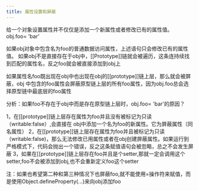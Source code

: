 ```yaml
---
title: 属性设置和屏蔽
---
```


给一个对象设置属性并不仅仅是添加一个新属性或者修改已有的属性值。
obj.foo= 'bar'

如果obj对象中包含名为foo的普通数据访问属性，上述语句只会修改已有的属性值。
如果obj不是直接存在于obj中，[[Prototype]]链就会被遍历，这条连持续找到匹配的属性名，反之foo就会被直接添加到obj上

如果属性名foo既出现在obj中也出现在obj的[[prototype]]链上层，那么就会被屏蔽，obj
中包含的foo属性会屏蔽原型链上层的所有foo属性，因为obj.foo总会选择原型链中最底层的foo属性

分析：如果foo不存在于obj中而是存在原型链上层时，obj.foo= 'bar'的原因？

1，在[[prototype]]链上层存在属性为foo并且没有被标记为只读（writable:false）,会直接在
obj中添加一个名为foo的新属性。它为屏蔽属性（同名属性）
2，在[[prototype]]链上层存在属性为foo并且被标记为只读（writable:false)，那么无法修改已用属性或者在obj创建屏蔽属性。如果运行到严格模式下，代码会抛出一个错误，反之这条赋值语句会被忽略，总之不会发生屏蔽
3，如果在[[prototype]]链上层存在foo并且是个setter,那就一定会调用这个setter,foo不会被添加到obj,也不会重新定义foo这个setter

注：如果也希望第二种和第三种情况下也屏蔽foo,就不能使用=操作符来赋值，而是使用Object.defineProperty(...)来向obj添加foo